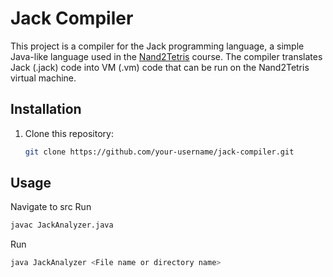 # Jack Compiler

This project is a compiler for the Jack programming language, a simple Java-like language used in the [Nand2Tetris](https://www.nand2tetris.org/) course. The compiler translates Jack (.jack) code into VM (.vm) code that can be run on the Nand2Tetris virtual machine.


## Installation

1. Clone this repository:
   ```bash
   git clone https://github.com/your-username/jack-compiler.git
    ```


## Usage
Navigate to src
Run 
  ```bash
  javac JackAnalyzer.java
  ```
Run 
  ```bash
  java JackAnalyzer <File name or directory name>
  ```
